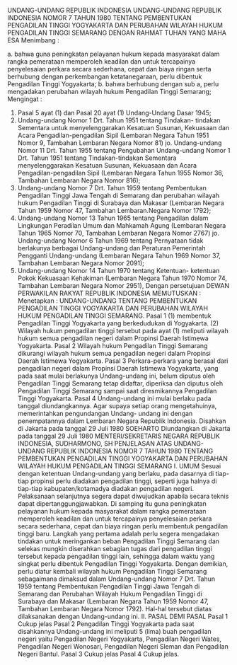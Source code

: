  UNDANG-UNDANG REPUBLIK INDONESIA UNDANG-UNDANG REPUBLIK INDONESIA NOMOR 7 TAHUN 1980 TENTANG PEMBENTUKAN PENGADILAN TINGGI YOGYAKARTA DAN PERUBAHAN WILAYAH HUKUM PENGADILAN TINGGI SEMARANG
DENGAN RAHMAT TUHAN YANG MAHA ESA
Menimbang :

a. bahwa guna peningkatan pelayanan hukum kepada masyarakat dalam rangka pemerataan memperoleh keadilan dan untuk tercapainya penyelesaian perkara secara sederhana, cepat dan biaya ringan serta berhubung dengan perkembangan ketatanegaraan, perlu dibentuk Pengadilan Tinggi Yogyakarta;
b. bahwa berhubung dengan sub a, perlu mengadakan perubahan wilayah hukum Pengadilan Tinggi Semarang;
Mengingat :

1. Pasal 5 ayat (1) dan Pasal 20 ayat (1) Undang-Undang Dasar 1945;
2. Undang-undang Nomor 1 Drt. Tahun 1951 tentang Tindakan- tindakan Sementara untuk menyelenggarakan Kesatuan Susunan, Kekuasaan dan Acara Pengadilan-pengadilan Sipil (Lembaran Negara Tahun 1951 Nomor 9, Tambahan Lembaran Negara Nomor 81) jo. Undang-undang Nomor 11 Drt. Tahun 1955 tentang Pengubahan Undang-undang Nomor 1 Drt. Tahun 1951 tentang Tindakan-tindakan Sementara menyelenggarakan Kesatuan Susunan, Kekuasaan dan Acara Pengadilan-pengadilan Sipil (Lembaran Negara Tahun 1955 Nomor 36, Tambahan Lembaran Negara Nomor 816);
3. Undang-undang Nomor 7 Drt. Tahun 1959 tentang Pembentukan Pengadilan Tinggi Jawa Tengah di Semarang dan perubahan wilayah hukum Pengadilan Tinggi di Surabaya dan Makasar (Lembaran Negara Tahun 1959 Nomor 47, Tambahan Lembaran.Negara Nomor 1792);
4. Undang-undang Nomor 13 Tahun 1965 tentang Pengadilan dalam Lingkungan Peradilan Umum dan Mahkamah Agung (Lembaran Negara Tahun 1965 Nomor 70, Tambahan Lembaran Negara Nomor 2767) jo. Undang-undang Nomor 6 Tahun 1969 tentang Pernyataan tidak berlakunya berbagai Undang-undang dan Peraturan Pemerintah Pengganti Undang-undang (Lembaran Negara Tahun 1969 Nomor 37, Tambahan Lembaran Negara Nomor 2091);
5. Undang-undang Nomor 14 Tahun 1970 tentang Ketentuan- ketentuan Pokok Kekuasaan Kehakiman (Lembaran Negara Tahun 1970 Nomor 74, Tambahan Lembaran Negara Nomor 2951), Dengan persetujuan DEWAN PERWAKILAN RAKYAT REPUBLIK INDONESIA
MEMUTUSKAN :
 Menetapkan : UNDANG-UNDANG TENTANG PEMBENTUKAN PENGADILAN TINGGI YOGYAKARTA DAN PERUBAHAN WILAYAH HUKUM PENGADILAN TINGGI SEMARANG.
Pasal 1
(1) membentuk Pengadilan Tinggi Yogyakarta yang berkedudukan di Yogyakarta.
(2) Wilayah hukum pengadilan tinggi tersebut pada ayat (1) meliputi wilayah hukum semua pengadilan negeri dalam Propinsi Daerah Istimewa Yogyakarta.
Pasal 2
Wilayah hukum Pengadilan Tinggi Semarang dikurangi wilayah hukum semua pengadilan negeri dalam Propinsi Daerah Istimewa Yogyakarta.
Pasal 3
Perkara-perkara yang berasal dari pengadilan negeri dalam Propinsi Daerah Istimewa Yogyakarta, yang pada saat mulai berlakunya Undang-undang ini, belum diputus oleh Pengadilan Tinggi Semarang tetap didaftar, diperiksa dan diputus oleh Pengadilan Tinggi Semarang sampai saat diresmikannya Pengadilan Tinggi Yogyakarta.
Pasal 4
Undang-undang ini mulai berlaku pada tanggal diundangkannya. Agar supaya setiap orang mengetahuinya, memerintahkan pengundangan Undang- undang ini dengan penempatannya dalam Lembaran Negara Republik Indonesia. Disahkan di Jakarta pada tanggal 29 Juli 1980 SOEHARTO Diundangkan di Jakarta pada tanggal 29 Juli 1980 MENTERI/SEKRETARIS NEGARA REPUBLIK INDONESIA, SUDHARMONO, SH PENJELASAN ATAS UNDANG-UNDANG REPUBLIK INDONESIA NOMOR 7 TAHUN 1980 TENTANG PEMBENTUKAN PENGADILAN TINGGI YOGYAKARTA DAN PERUBAHAN WILAYAH HUKUM PENGADILAN TINGGI SEMARANG I. UMUM Sesuai dengan ketentuan Undang-undang yang berlaku, pada dasarnya di tiap-tiap propinsi perlu diadakan pengadilan tinggi, seperti juga halnya di tiap-tiap kabupaten/kotamadya diadakan pengadilan negeri. Pelaksanaan selanjutnya segera dapat diwujudkan apabila secara teknis dapat dipertanggungjawabkan. Di samping itu guna peningkatan pelayanan hukum kepada masyarakat dalam rangka pemerataan memperoleh keadilan dan untuk tercapainya penyelesaian perkara secara sederhana, cepat dan biaya ringan perlu membentuk pengadilan tinggi baru. Langkah yang pertama adalah perlu segera mengadakan tindakan untuk meringankan beban Pengadilan Tinggi Semarang dan selekas mungkin diserahkan sebagian tugas dari pengadilan tinggi tersebut kepada pengadilan tinggi lain, sehingga dalam waktu yang singkat perlu dibentuk Pengadilan Tinggi Yogyakarta. Dengan demikian, perlu diatur kembali wilayah hukum Pengadilan Tinggi Semarang sebagaimana dimaksud dalam Undang-undang Nomor 7 Drt. Tahun 1959 tentang Pembentukan Pengadilan Tinggi Jawa Tengah di Semarang dan Perubahan Wilayah Hukum Pengadilan Tinggi di Surabaya dan Makasar (Lembaran Negara Tahun 1959 Nomor 47, Tambahan Lembaran Negara Nomor 1792). Hal-hal tersebut diatas dilaksanakan dengan Undang-undang ini. II. PASAL DEMI PASAL
Pasal 1
Cukup jelas
Pasal 2
Pengadilan Tinggi Yogyakarta pada saat disahkannya Undang-undang ini meliputi 5 (lima) buah pengadilan negeri yaitu Pengadilan Negeri Yogyakarta, Pengadilan Negeri Wates, Pengadilan Negeri Wonosari, Pengadilan Negeri Sleman dan Pengadilan Negeri Bantul.
Pasal 3
Cukup jelas
Pasal 4
Cukup jelas.